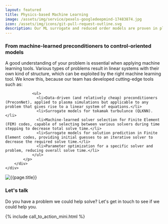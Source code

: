 ```yaml
---
layout: featured
title: Physics-based Machine Learning
image: /assets/img/service/pexels-googledeepmind-17483874.jpg
icon: /assets/img/icons/git-pull-request-outline.svg
description: Our ML surrogate and reduced order models are proven in plasma physics and multiphysics.
---
```


<div class="row">
    <div class="col-md-12">
        <div class="service-details mb-40">
            <h3>From machine-learned preconditioners to control-oriented models</h3>
            <p>
                A good understanding of your problem is essential when applying machine learning tools. Various types of problems result in linear systems with their own kind of structure, which can be exploited by the right machine learning tool. We know this, because our team has developed cutting-edge tools such as:


                <ul>
                  <li>Data-driven (and relatively cheap) preconditioners (PreconNet), applied to plasma simulations but applicable to any problem that gives rise to a linear system of equations.</li>
                  <li>Surrogate models for tokamak turbulunce (QLKNN).</li>
                  <li>Machine-learned solver selection for Finite Element (FEM) codes, capable of selecting between various solvers during time stepping to decrease total solve time.</li>
                  <li>Surrogate models for solution prediction in Finite Element codes, providing initial guesses to an iterative solver to decrease the required solve time.</li>
                  <li>Parameter optimization for a specific solver and problem, reducing overall solve time.</li>
                </ul>
            </p>
        </div>
    </div>
</div>
<div class="row">
    <div class="col-xl-6 col-lg-12">
        <div class="s-details-img mb-30">
            <img src="{{site.baseurl}}/assets/img/service/2.jpg" alt="{{page.title}}">
        </div>
    </div>
    <div class="col-xl-6 col-lg-12">
        <div class="service-details mb-40">
            <h3>Let's talk</h3>
            <p>Do you have a problem we could help solve? Let's get in touch to see if we could help you.</p>
{% include call_to_action_mini.html %}
        </div>
    </div>
</div>
